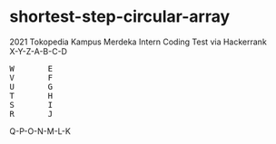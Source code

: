 # shortest-step-circular-array
2021 Tokopedia Kampus Merdeka Intern Coding Test via Hackerrank  
X-Y-Z-A-B-C-D  
<pre>
W       E  
V       F  
U       G  
T       H  
S       I  
R       J  
</pre>
Q-P-O-N-M-L-K
      
